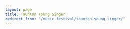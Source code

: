 ```yaml
---
layout: page
title: Taunton Young Singer
redirect_from: "/music-festival/taunton-young-singer/"
---
```


